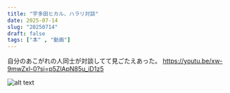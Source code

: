 ```yaml
---
title: "宇多田ヒカル、ハラリ対談"
date: 2025-07-14
slug: "20250714"
draft: false
tags: ["本" , "動画"]
---
```



自分のあこがれの人同士が対談してて見ごたえあった。
https://youtu.be/xw-9mwZxl-0?si=p5ZlApN85u_iD1z5


![alt text](https://mn86.tonkotsu.jp/img/2025/07/0714.jpg)


